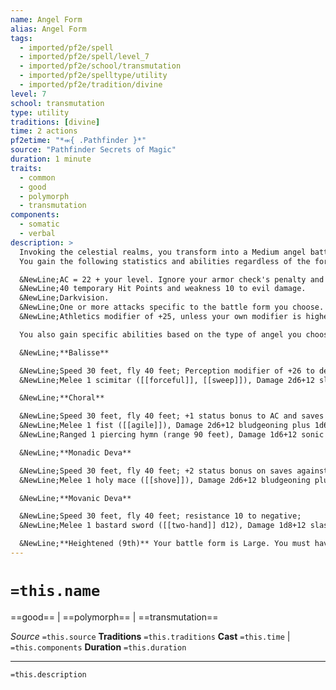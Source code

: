 ```yaml
---
name: Angel Form
alias: Angel Form
tags:
  - imported/pf2e/spell
  - imported/pf2e/spell/level_7
  - imported/pf2e/school/transmutation
  - imported/pf2e/spelltype/utility
  - imported/pf2e/tradition/divine
level: 7
school: transmutation
type: utility
traditions: [divine]
time: 2 actions
pf2etime: "*⬺{ .Pathfinder }*"
source: "Pathfinder Secrets of Magic"
duration: 1 minute
traits:
  - common
  - good
  - polymorph
  - transmutation
components:
  - somatic
  - verbal
description: >
  Invoking the celestial realms, you transform into a Medium angel battle form. When you cast this spell, choose balisse, choral, monadic deva, or movanic deva. The battle form is Small if you choose choral. While in this form, you gain the angel and celestial traits. You have hands in this battle form and can use manipulate actions. You can Dismiss the spell.
  You gain the following statistics and abilities regardless of the form that you choose:

  &NewLine;AC = 22 + your level. Ignore your armor check's penalty and Speed reduction.
  &NewLine;40 temporary Hit Points and weakness 10 to evil damage.
  &NewLine;Darkvision.
  &NewLine;One or more attacks specific to the battle form you choose. You're trained with them. Your attack modifier is +25, and you use the listed damage. Melee attacks are Strength based (for the purpose of the [[enfeebled]] condition, for example), and ranged attacks are Dexterity based. If your attack modifier is higher for the given unarmed attack or weapon, you can use it instead.
  &NewLine;Athletics modifier of +25, unless your own modifier is higher.

  You also gain specific abilities based on the type of angel you choose:

  &NewLine;**Balisse**

  &NewLine;Speed 30 feet, fly 40 feet; Perception modifier of +26 to detect lies and illusions unless your own modifier is higher;
  &NewLine;Melee 1 scimitar ([[forceful]], [[sweep]]), Damage 2d6+12 slashing plus 1d6 fire and 1d6 good.

  &NewLine;**Choral**

  &NewLine;Speed 30 feet, fly 40 feet; +1 status bonus to AC and saves against sonic and auditory;
  &NewLine;Melee 1 fist ([[agile]]), Damage 2d6+12 bludgeoning plus 1d6 good;
  &NewLine;Ranged 1 piercing hymn (range 90 feet), Damage 1d6+12 sonic plus 1d6 good, and [[Deafened]] for 1 round on a critical hit.

  &NewLine;**Monadic Deva**

  &NewLine;Speed 30 feet, fly 40 feet; +2 status bonus on saves against death effects and effects that manipulate souls;
  &NewLine;Melee 1 holy mace ([[shove]]), Damage 2d6+12 bludgeoning plus 1d6 force and 1d6 good.

  &NewLine;**Movanic Deva**

  &NewLine;Speed 30 feet, fly 40 feet; resistance 10 to negative;
  &NewLine;Melee 1 bastard sword ([[two-hand]] d12), Damage 1d8+12 slashing plus 1d6 fire and 1d6 good.

  &NewLine;**Heightened (9th)** Your battle form is Large. You must have space to expand, or the spell is lost. You instead gain 60 temporary Hit Points, weakness 15 to evil damage, attack modifier +30, damage bonus +20, and Athletics +33.
---
```

# `=this.name`
==good== | ==polymorph== | ==transmutation==

*Source* `=this.source`
**Traditions** `=this.traditions`
**Cast** `=this.time` | `=this.components`
**Duration** `=this.duration`

***
`=this.description`